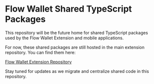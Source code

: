 # Flow Wallet Shared TypeScript Packages

This repository will be the future home for shared TypeScript packages used by the Flow Wallet Extension and mobile applications.

For now, these shared packages are still hosted in the main extension repository. You can find them here:

[Flow Wallet Extension Repository](https://github.com/onflow/FRW-Extension)

Stay tuned for updates as we migrate and centralize shared code in this repository.
